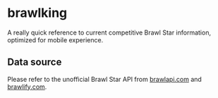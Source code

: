# brawlking

A really quick reference to current competitive Brawl Star information,
optimized for mobile experience.

## Data source

Please refer to the unofficial Brawl Star API from [brawlapi.com](https://brawlapi.com) and [brawlify.com](https://brawlify.com).
